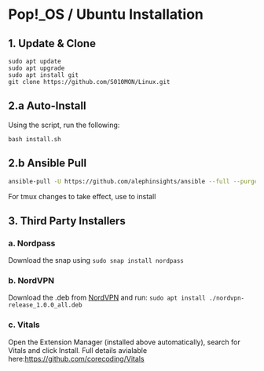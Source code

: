# Pop!\_OS / Ubuntu Installation
 
## 1. Update & Clone  
    sudo apt update
    sudo apt upgrade
    sudo apt install git
    git clone https://github.com/S010MON/Linux.git
   
## 2.a Auto-Install
Using the script, run the following:

    bash install.sh

## 2.b Ansible Pull
```bash
ansible-pull -U https://github.com/alephinsights/ansible --full --purge -o  playbook.yml
```
For tmux changes to take effect, use <prefix-I> to install
 
   
## 3. Third Party Installers

   ### a. Nordpass
   
   Download the snap using `sudo snap install nordpass`
   
   ### b. NordVPN
   
   Download the .deb from [NordVPN](https://nordvpn.com/nl/download/) and run: `sudo apt install ./nordvpn-release_1.0.0_all.deb`
   
   ### c. Vitals
   
   Open the Extension Manager (installed above automatically), search for Vitals and click Install. Full details avialable here:https://github.com/corecoding/Vitals
  
  

    
    

    
